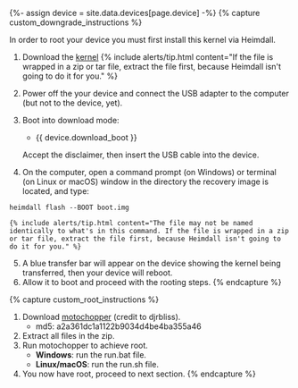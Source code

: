 {%- assign device = site.data.devices[page.device] -%}
{% capture custom_downgrade_instructions %}

In order to root your device you must first install this kernel via Heimdall.

1. Download the [kernel](https://www.androidfilehost.com/?fid=745425885120732538)
    {% include alerts/tip.html content="If the file is wrapped in a zip or tar file, extract the file first, because Heimdall isn't going to do it for you." %}
2. Power off the your device and connect the USB adapter to the computer (but not to the device, yet).
3. Boot into download mode:

    * {{ device.download_boot }}

    Accept the disclaimer, then insert the USB cable into the device.
4. On the computer, open a command prompt (on Windows) or terminal (on Linux or macOS) window in the directory the recovery image is located, and type:
```
heimdall flash --BOOT boot.img
```
    {% include alerts/tip.html content="The file may not be named identically to what's in this command. If the file is wrapped in a zip or tar file, extract the file first, because Heimdall isn't going to do it for you." %}
5. A blue transfer bar will appear on the device showing the kernel being transferred, then your device will reboot.
6. Allow it to boot and proceed with the rooting steps.
{% endcapture %}

{% capture custom_root_instructions %}

1. Download [motochopper](https://www.androidfilehost.com/?fid=24052804347757453) (credit to djrbliss).
   * md5: a2a361dc1a1122b9034d4be4ba355a46
2. Extract all files in the zip.
3. Run motochopper to achieve root.
   * **Windows**: run the run.bat file.
   * **Linux/macOS**: run the run.sh file.
4. You now have root, proceed to next section.
{% endcapture %}
